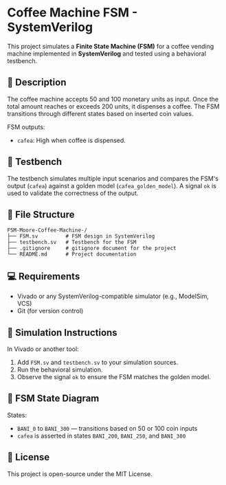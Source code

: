 # Coffee Machine FSM - SystemVerilog

This project simulates a **Finite State Machine (FSM)** for a coffee vending machine implemented in **SystemVerilog** and tested using a behavioral testbench.

## 📝 Description

The coffee machine accepts 50 and 100 monetary units as input. Once the total amount reaches or exceeds 200 units, it dispenses a coffee. The FSM transitions through different states based on inserted coin values.

FSM outputs:
- `cafea`: High when coffee is dispensed.

## 🧪 Testbench

The testbench simulates multiple input scenarios and compares the FSM's output (`cafea`) against a golden model (`cafea_golden_model`). A signal `ok` is used to validate the correctness of the output.

## 📁 File Structure

```
FSM-Moore-Coffee-Machine-/
├── FSM.sv         # FSM design in SystemVerilog
├── testbench.sv   # Testbench for the FSM
├── .gitignore     # gitignore document for the project
└── README.md      # Project documentation
```

## 💻 Requirements

- Vivado or any SystemVerilog-compatible simulator (e.g., ModelSim, VCS)
- Git (for version control)

## 🚀 Simulation Instructions

In Vivado or another tool:

1. Add `FSM.sv` and `testbench.sv` to your simulation sources.
2. Run the behavioral simulation.
3. Observe the signal `ok` to ensure the FSM matches the golden model.

## 🧠 FSM State Diagram

States:
- `BANI_0` to `BANI_300` — transitions based on 50 or 100 coin inputs
- `cafea` is asserted in states `BANI_200`, `BANI_250`, and `BANI_300`

## 📌 License

This project is open-source under the MIT License.

